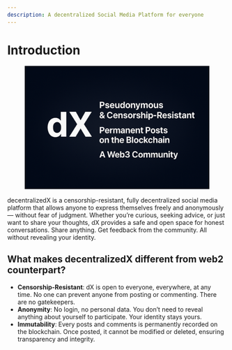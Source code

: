 ```yaml
---
description: A decentralized Social Media Platform for everyone
---
```


# Introduction

<figure><img src=".gitbook/assets/dX_background.png" alt=""><figcaption></figcaption></figure>

decentralizedX is a censorship-resistant, fully decentralized social media platform that allows anyone to express themselves freely and anonymously — without fear of judgment. Whether you’re curious, seeking advice, or just want to share your thoughts, dX provides a safe and open space for honest conversations. Share anything. Get feedback from the community. All without revealing your identity.

## What makes decentralizedX different from web2 counterpart?

* **Censorship-Resistant**: dX is open to everyone, everywhere, at any time. No one can prevent anyone from posting or commenting. There are no gatekeepers.
* **Anonymity**: No login, no personal data. You don’t need to reveal anything about yourself to participate. Your identity stays yours.
* **Immutability**: Every posts and comments is permanently recorded on the blockchain. Once posted, it cannot be modified or deleted, ensuring transparency and integrity.

